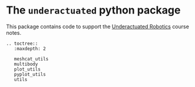 # The `underactuated` python package

This package contains code to support the [Underactuated Robotics](http://underactuated.mit.edu) course notes.

```{eval-rst}
.. toctree::
   :maxdepth: 2

   meshcat_utils
   multibody
   plot_utils
   pyplot_utils
   utils
```

